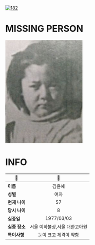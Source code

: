 [![182](https://img.shields.io/badge/%EC%8B%A4%EC%A2%85%EC%8B%A0%EA%B3%A0%EB%8A%94%20%EA%B5%AD%EB%B2%88%EC%97%86%EC%9D%B4-182-blue)](http://safe182.go.kr/index.do)

# MISSING PERSON

<img src="./missing_person.jpg">

# INFO

|🔑|💎|
|--|:--:|
|**이름**|김윤혜|
|**성별**|여자|
|**현재 나이**|57|
|**당시 나이**|8|
|**실종일**|1977/03/03|
|**실종 장소**|서울 이하불상,서울 대한고아원|
|**특이사항**|눈이 크고 체격이 약함|
